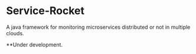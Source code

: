 # Service-Rocket
A java framework for monitoring microservices distributed or not in multiple clouds.

**Under development.
